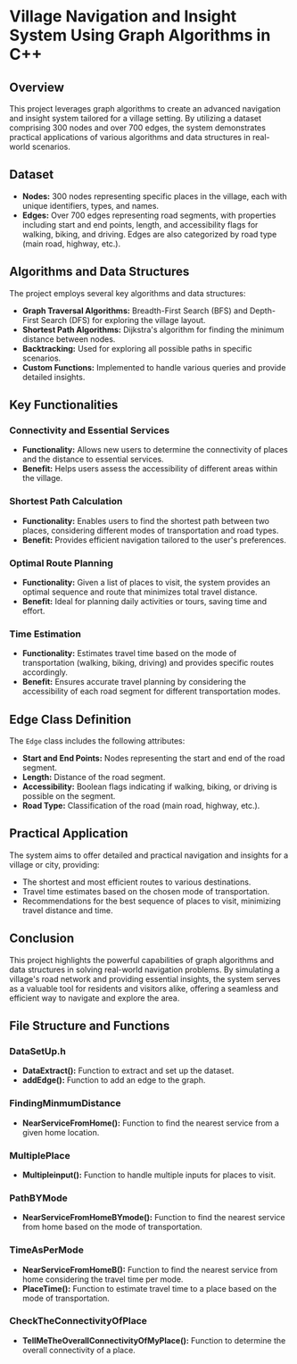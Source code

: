 # Village Navigation and Insight System Using Graph Algorithms in C++

## Overview
This project leverages graph algorithms to create an advanced navigation and insight system tailored for a village setting. By utilizing a dataset comprising 300 nodes and over 700 edges, the system demonstrates practical applications of various algorithms and data structures in real-world scenarios.

## Dataset
- **Nodes:** 300 nodes representing specific places in the village, each with unique identifiers, types, and names.
- **Edges:** Over 700 edges representing road segments, with properties including start and end points, length, and accessibility flags for walking, biking, and driving. Edges are also categorized by road type (main road, highway, etc.).

## Algorithms and Data Structures
The project employs several key algorithms and data structures:
- **Graph Traversal Algorithms:** Breadth-First Search (BFS) and Depth-First Search (DFS) for exploring the village layout.
- **Shortest Path Algorithms:** Dijkstra's algorithm for finding the minimum distance between nodes.
- **Backtracking:** Used for exploring all possible paths in specific scenarios.
- **Custom Functions:** Implemented to handle various queries and provide detailed insights.

## Key Functionalities

### Connectivity and Essential Services
- **Functionality:** Allows new users to determine the connectivity of places and the distance to essential services.
- **Benefit:** Helps users assess the accessibility of different areas within the village.

### Shortest Path Calculation
- **Functionality:** Enables users to find the shortest path between two places, considering different modes of transportation and road types.
- **Benefit:** Provides efficient navigation tailored to the user's preferences.

### Optimal Route Planning
- **Functionality:** Given a list of places to visit, the system provides an optimal sequence and route that minimizes total travel distance.
- **Benefit:** Ideal for planning daily activities or tours, saving time and effort.

### Time Estimation
- **Functionality:** Estimates travel time based on the mode of transportation (walking, biking, driving) and provides specific routes accordingly.
- **Benefit:** Ensures accurate travel planning by considering the accessibility of each road segment for different transportation modes.

## Edge Class Definition
The `Edge` class includes the following attributes:
- **Start and End Points:** Nodes representing the start and end of the road segment.
- **Length:** Distance of the road segment.
- **Accessibility:** Boolean flags indicating if walking, biking, or driving is possible on the segment.
- **Road Type:** Classification of the road (main road, highway, etc.).

## Practical Application
The system aims to offer detailed and practical navigation and insights for a village or city, providing:
- The shortest and most efficient routes to various destinations.
- Travel time estimates based on the chosen mode of transportation.
- Recommendations for the best sequence of places to visit, minimizing travel distance and time.

## Conclusion
This project highlights the powerful capabilities of graph algorithms and data structures in solving real-world navigation problems. By simulating a village's road network and providing essential insights, the system serves as a valuable tool for residents and visitors alike, offering a seamless and efficient way to navigate and explore the area.

## File Structure and Functions

### DataSetUp.h
- **DataExtract():** Function to extract and set up the dataset.
- **addEdge():** Function to add an edge to the graph.

### FindingMinmumDistance
- **NearServiceFromHome():** Function to find the nearest service from a given home location.

### MultiplePlace
- **Multipleinput():** Function to handle multiple inputs for places to visit.

### PathBYMode
- **NearServiceFromHomeBYmode():** Function to find the nearest service from home based on the mode of transportation.

### TimeAsPerMode
- **NearServiceFromHomeB():** Function to find the nearest service from home considering the travel time per mode.
- **PlaceTime():** Function to estimate travel time to a place based on the mode of transportation.

### CheckTheConnectivityOfPlace
- **TellMeTheOverallConnectivityOfMyPlace():** Function to determine the overall connectivity of a place.